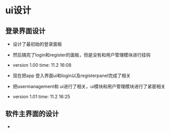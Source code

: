 # ui设计
## 登录界面设计
- 设计了最初始的登录面板
- 然后搞完了login和register的面板，但是没有和用户管理模块进行挂钩
- version 1.00    time: 11.2 16:08

- 现在把app 登入界面ui和login以及registerpanel完成了相关
- 把usermanagement和 ui进行了相关，ui模块和用户管理模块进行了紧密相关
- version 1.01     time: 11.2 16:25



## 软件主界面的设计
- 

